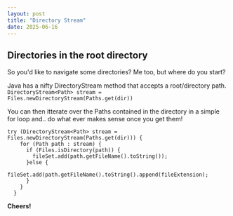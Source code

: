 ```yaml
---
layout: post
title: "Directory Stream"
date: 2025-06-16
---
```


## Directories in the root directory

So you'd like to navigate some directories? Me too, but where do you start? 

Java has a nifty DirectoryStream method that accepts a root/directory path. 
`DirectoryStream<Path> stream = Files.newDirectoryStream(Paths.get(dir))`

You can then itterate over the Paths contained in the directory in a simple 
for loop and.. do what ever makes sense once you get them! 

````
try (DirectoryStream<Path> stream = Files.newDirectoryStream(Paths.get(dir))) {
    for (Path path : stream) {
      if (Files.isDirectory(path)) {
        fileSet.add(path.getFileName().toString());
      }else {
        fileSet.add(path.getFileName().toString().append(fileExtension);
      }
    }
  }
````


**Cheers!**